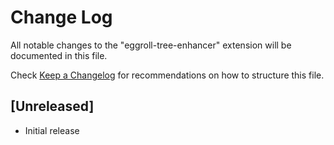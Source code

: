 # Change Log

All notable changes to the "eggroll-tree-enhancer" extension will be documented in this file.

Check [Keep a Changelog](http://keepachangelog.com/) for recommendations on how to structure this file.

## [Unreleased]

- Initial release